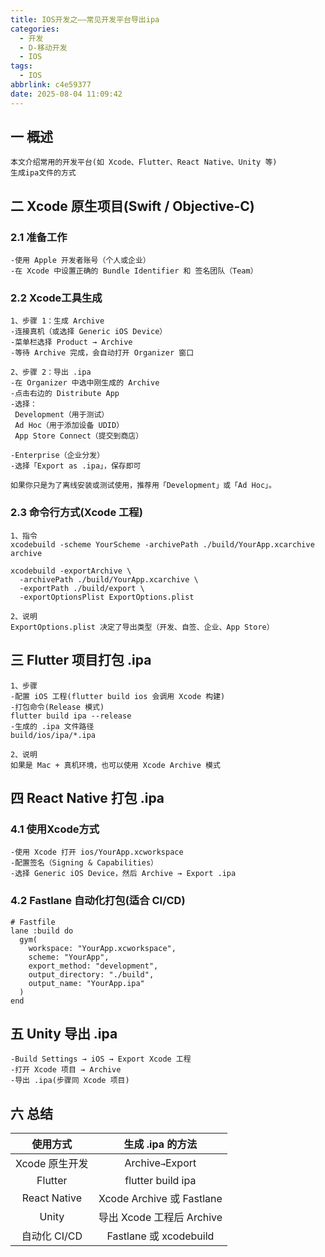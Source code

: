 ```yaml
---
title: IOS开发之——常见开发平台导出ipa
categories:
  - 开发
  - D-移动开发
  - IOS
tags:
  - IOS
abbrlink: c4e59377
date: 2025-08-04 11:09:42
---
```

## 一 概述

```
本文介绍常用的开发平台(如 Xcode、Flutter、React Native、Unity 等)
生成ipa文件的方式
```

<!--more-->

## 二 Xcode 原生项目(Swift / Objective-C)

### 2.1 准备工作

```
-使用 Apple 开发者账号（个人或企业）
-在 Xcode 中设置正确的 Bundle Identifier 和 签名团队（Team）
```

### 2.2 Xcode工具生成

```
1、步骤 1：生成 Archive
-连接真机（或选择 Generic iOS Device）
-菜单栏选择 Product → Archive
-等待 Archive 完成，会自动打开 Organizer 窗口

2、步骤 2：导出 .ipa
-在 Organizer 中选中刚生成的 Archive
-点击右边的 Distribute App
-选择：
 Development（用于测试）
 Ad Hoc（用于添加设备 UDID）
 App Store Connect（提交到商店）

-Enterprise（企业分发）
-选择「Export as .ipa」，保存即可

如果你只是为了离线安装或测试使用，推荐用「Development」或「Ad Hoc」。
```

### 2.3 命令行方式(Xcode 工程)

```
1、指令
xcodebuild -scheme YourScheme -archivePath ./build/YourApp.xcarchive archive

xcodebuild -exportArchive \
  -archivePath ./build/YourApp.xcarchive \
  -exportPath ./build/export \
  -exportOptionsPlist ExportOptions.plist

2、说明
ExportOptions.plist 决定了导出类型（开发、自签、企业、App Store）
```

## 三 Flutter 项目打包 .ipa

```
1、步骤
-配置 iOS 工程(flutter build ios 会调用 Xcode 构建)
-打包命令(Release 模式)
flutter build ipa --release
-生成的 .ipa 文件路径
build/ios/ipa/*.ipa

2、说明
如果是 Mac + 真机环境，也可以使用 Xcode Archive 模式
```

## 四 React Native 打包 .ipa

### 4.1 使用Xcode方式

```
-使用 Xcode 打开 ios/YourApp.xcworkspace
-配置签名（Signing & Capabilities）
-选择 Generic iOS Device，然后 Archive → Export .ipa
```

### 4.2  Fastlane 自动化打包(适合 CI/CD)

```
# Fastfile
lane :build do
  gym(
    workspace: "YourApp.xcworkspace",
    scheme: "YourApp",
    export_method: "development",
    output_directory: "./build",
    output_name: "YourApp.ipa"
  )
end
```

## 五 Unity 导出 .ipa

```
-Build Settings → iOS → Export Xcode 工程
-打开 Xcode 项目 → Archive
-导出 .ipa(步骤同 Xcode 项目)
```

## 六 总结

|    使用方式    |     生成 .ipa 的方法      |
| :------------: | :-----------------------: |
| Xcode 原生开发 |    Archive` → `Export     |
|    Flutter     |     flutter build ipa     |
|  React Native  | Xcode Archive 或 Fastlane |
|     Unity      | 导出 Xcode 工程后 Archive |
|  自动化 CI/CD  |  Fastlane 或 xcodebuild   |

